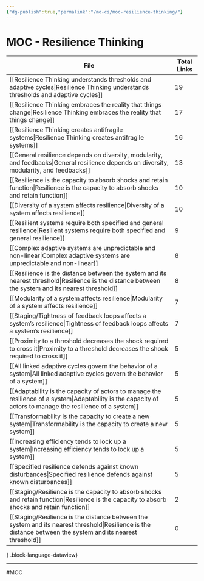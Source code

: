 ```yaml
---
{"dg-publish":true,"permalink":"/mo-cs/moc-resilience-thinking/"}
---
```


# MOC - Resilience Thinking

| File                                                                                                                                                            | Total Links |
| --------------------------------------------------------------------------------------------------------------------------------------------------------------- | ----------- |
| [[Resilience Thinking understands thresholds and adaptive cycles\|Resilience Thinking understands thresholds and adaptive cycles]]                           | 19          |
| [[Resilience Thinking embraces the reality that things change\|Resilience Thinking embraces the reality that things change]]                                 | 17          |
| [[Resilience Thinking creates antifragile systems\|Resilience Thinking creates antifragile systems]]                                                         | 16          |
| [[General resilience depends on diversity, modularity, and feedbacks\|General resilience depends on diversity, modularity, and feedbacks]]                   | 13          |
| [[Resilience is the capacity to absorb shocks and retain function\|Resilience is the capacity to absorb shocks and retain function]]                         | 10          |
| [[Diversity of a system affects resilience\|Diversity of a system affects resilience]]                                                                       | 10          |
| [[Resilient systems require both specified and general resilience\|Resilient systems require both specified and general resilience]]                         | 9           |
| [[Complex adaptive systems are unpredictable and non-linear\|Complex adaptive systems are unpredictable and non-linear]]                                     | 8           |
| [[Resilience is the distance between the system and its nearest threshold\|Resilience is the distance between the system and its nearest threshold]]         | 8           |
| [[Modularity of a system affects resilience\|Modularity of a system affects resilience]]                                                                     | 7           |
| [[Staging/Tightness of feedback loops affects a system’s resilience\|Tightness of feedback loops affects a system’s resilience]]                             | 7           |
| [[Proximity to a threshold decreases the shock required to cross it\|Proximity to a threshold decreases the shock required to cross it]]                     | 5           |
| [[All linked adaptive cycles govern the behavior of a system\|All linked adaptive cycles govern the behavior of a system]]                                   | 5           |
| [[Adaptability is the capacity of actors to manage the resilience of a system\|Adaptability is the capacity of actors to manage the resilience of a system]] | 5           |
| [[Transformability is the capacity to create a new system\|Transformability is the capacity to create a new system]]                                         | 5           |
| [[Increasing efficiency tends to lock up a system\|Increasing efficiency tends to lock up a system]]                                                         | 5           |
| [[Specified resilience defends against known disturbances\|Specified resilience defends against known disturbances]]                                         | 5           |
| [[Staging/Resilience is the capacity to absorb shocks and retain function\|Resilience is the capacity to absorb shocks and retain function]]                 | 2           |
| [[Staging/Resilience is the distance between the system and its nearest threshold\|Resilience is the distance between the system and its nearest threshold]] | 0           |

{ .block-language-dataview}


---
#MOC

